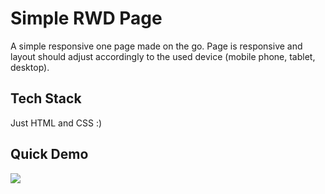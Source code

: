
# Simple RWD Page

A simple responsive one page made on the go. Page is responsive and layout should adjust accordingly to the used device (mobile phone, tablet, desktop).



## Tech Stack

Just HTML and CSS :) 



## Quick Demo
![](PomeraniaWeb.gif)
